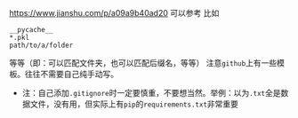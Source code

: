 https://www.jianshu.com/p/a09a9b40ad20
可以参考
比如
```text
__pycache__
*.pkl
path/to/a/folder
```
等等（即：可以匹配文件夹，也可以匹配后缀名，等等）
注意`github`上有一些模板。往往不需要自己纯手动写。
- 注：自己添加`.gitignore`时一定要慎重，不要想当然。举例：以为`.txt`全是数据文件，没有用，但实际上有`pip`的`requirements.txt`非常重要